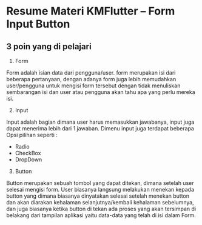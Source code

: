 # Resume Materi KMFlutter – Form Input Button

## 3 poin yang di pelajari

1. Form
<p>Form adalah isian data dari pengguna/user. form merupakan isi dari beberapa pertanyaan, dengan adanya form juga lebih memudahkan user/pengguna untuk mengisi form tersebut dengan tidak menuliskan sembarangan isi dan user atau pengguna akan tahu apa yang perlu mereka isi.<p>

2. Input
<p>Input adalah bagian dimana user harus memasukkan jawabanya, input juga dapat menerima lebih dari 1 jawaban. Dimenu input juga terdapat beberapa Opsi pilihan seperti :<p>

- Radio 
- CheckBox
- DropDown

3. Button
<p>Button merupakan sebuah tombol yang dapat ditekan, dimana setelah user selesai mengisi form. User biasanya langsung melakukan menekan kepada button yang dimana biasanya dinyatakan selesai setelah menekan button dan akan diarakan kehalaman selanjutnya/kembali kehalaman sebelumnya, dan juga biasanya ketika button di tekan ada proses yang akan tersimpan di belakang dari tampilan aplikasi yaitu data-data yang telah di isi dalam Form.<p>